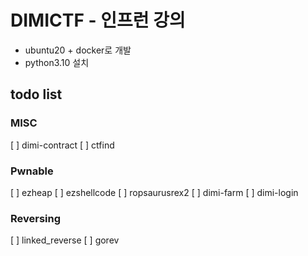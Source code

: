 # DIMICTF - 인프런 강의
- ubuntu20 + docker로 개발
- python3.10 설치


## todo list
### MISC
[ ] dimi-contract
[ ] ctfind

### Pwnable
[ ] ezheap
[ ] ezshellcode
[ ] ropsaurusrex2
[ ] dimi-farm
[ ] dimi-login

### Reversing
[ ] linked_reverse
[ ] gorev